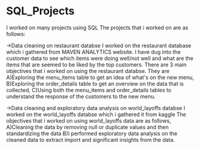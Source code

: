 # SQL_Projects
I worked on many projects using SQL
The projects that i worked on are as follows:

->Data cleaning on restaurant databse
I worked on the restaurant database which i gathered from MAVEN ANALYTICS website.
I have dug into the customer data to see which items were doing well/not well and what are the items that are seemed to be liked by the top customers.
There are 3 main objectives that i worked on using the restaurant databse. They are
A)Exploring the menu_items table to get an idea of what's on the new menu,
B)Exploring the order_details table to get an overview on the data that is collected,
C)Using both the menu_items and order_details tables to understand the response of the customers to the new menu.

->Data cleaning and exploratory data analysis on world_layoffs databse
I worked on the world_layoffs databse which i gathered it from kaggle
The objectives that i worked on using world_layoffs data are as follows,
A)Cleaning the data by removing null or duplicate values and then standardizing the data
B)I performed exploratory data analysis on the cleaned data to extract import and significant insights from the data.
